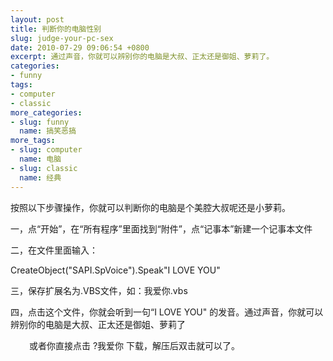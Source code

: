 ```yaml
---
layout: post
title: 判断你的电脑性别
slug: judge-your-pc-sex
date: 2010-07-29 09:06:54 +0800
excerpt: 通过声音，你就可以辨别你的电脑是大叔、正太还是御姐、萝莉了。
categories:
- funny
tags:
- computer
- classic
more_categories:
- slug: funny
  name: 搞笑恶搞
more_tags:
- slug: computer
  name: 电脑
- slug: classic
  name: 经典
---
```


按照以下步骤操作，你就可以判断你的电脑是个美腔大叔呢还是小萝莉。

一，点“开始”，在“所有程序”里面找到“附件”，点“记事本”新建一个记事本文件

二，在文件里面输入：

CreateObject("SAPI.SpVoice").Speak"I LOVE YOU"

</pre>

三，保存扩展名为.VBS文件，如：我爱你.vbs

四，点击这个文件，你就会听到一句“I LOVE YOU" 的发音。通过声音，你就可以辨别你的电脑是大叔、正太还是御姐、萝莉了

<p style="padding-left: 30px;">或者你直接点击 ?我爱你 下载，解压后双击就可以了。

